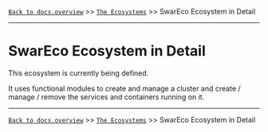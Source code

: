 [`Back to docs.overview`](../README.md) >> [`The Ecosystems`](../THE-ECOSYSTEMS.md) >> SwarEco Ecosystem in Detail

-----
# SwarEco Ecosystem in Detail

This ecosystem is currently being defined.

It uses functional modules to create and manage a cluster and create / manage / remove the services and containers running on it.

-----
[`Back to docs.overview`](../README.md) >> [`The Ecosystems`](../THE-ECOSYSTEMS.md) >> SwarEco Ecosystem in Detail

